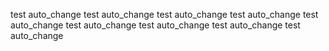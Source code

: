 test auto_change
test auto_change
test auto_change
test auto_change
test auto_change
test auto_change
test auto_change
test auto_change
test auto_change
